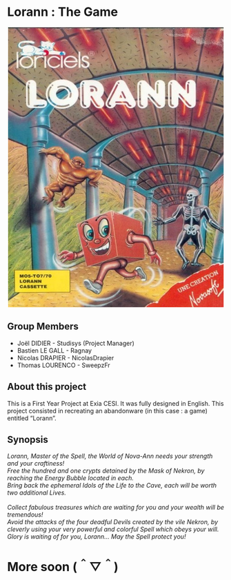 ﻿# Lorann : The Game

<p align="center"> <img width="500" height="650" src="https://github.com/Studisys/Lorann-Java-Project----Exia-CESI-A1/raw/master/OriginalProjectSubject/cover.png"> </p>


## Group Members

 - Joël DIDIER - Studisys (Project Manager)
 - Bastien LE GALL - Ragnay
 - Nicolas DRAPIER - NicolasDrapier
 - Thomas LOURENCO - SweepzFr


## About this project
This is a First Year Project at Exia CESI. It was fully designed in English.
This project consisted in recreating an abandonware (in this case : a game) entitled “Lorann”.

## Synopsis

*Lorann, Master of the Spell, the World of Nova-Ann needs your strength and your craftiness! <br/>
Free the hundred and one crypts detained by the Mask of Nekron, by reaching the Energy Bubble located in each. <br/>
Bring back the ephemeral Idols of the Life to the Cave, each will be worth two additional Lives. </br> </br>
Collect fabulous treasures which are waiting for you and your wealth will be tremendous! <br/>
Avoid the attacks of the four deadful Devils created by the vile Nekron, by cleverly using your very powerful and colorful Spell which obeys your will. </br>
Glory is waiting of for you, Lorann… May the Spell protect you!*

# More soon (＾▽＾)

